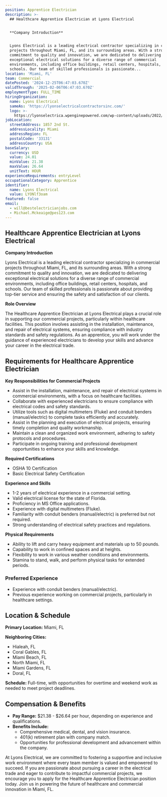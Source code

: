 ```yaml
---
position: Apprentice Electrician
description: >-
  ## Healthcare Apprentice Electrician at Lyons Electrical


  **Company Introduction**


  Lyons Electrical is a leading electrical contractor specializing in commercial
  projects throughout Miami, FL, and its surrounding areas. With a strong
  commitment to quality and innovation, we are dedicated to delivering
  exceptional electrical solutions for a diverse range of commercial
  environments, including office buildings, retail centers, hospitals, and
  schools. Our team of skilled professionals is passionate...
location: 'Miami, FL'
team: Commercial
datePosted: '2024-12-25T06:47:03.670Z'
validThrough: '2025-02-06T06:47:03.670Z'
employmentType: FULL_TIME
hiringOrganization:
  name: Lyons Electrical
  sameAs: 'https://lyonselectricalcontractorsinc.com/'
  logo: >-
    https://lyonselectrica.wpenginepowered.com/wp-content/uploads/2022/10/cropped-IMG_1061.jpg
jobLocation:
  streetAddress: 1857 2nd St.
  addressLocality: Miami
  addressRegion: FL
  postalCode: '33131'
  addressCountry: USA
baseSalary:
  currency: USD
  value: 24.01
  minValue: 21.38
  maxValue: 26.64
  unitText: HOUR
experienceRequirements: entryLevel
occupationalCategory: Apprentice
identifier:
  name: Lyons Electrical
  value: LYONlf3oam
featured: false
email:
  - will@bestelectricianjobs.com
  - Michael.Mckeaige@pes123.com
---
```




## Healthcare Apprentice Electrician at Lyons Electrical

**Company Introduction**

Lyons Electrical is a leading electrical contractor specializing in commercial projects throughout Miami, FL, and its surrounding areas. With a strong commitment to quality and innovation, we are dedicated to delivering exceptional electrical solutions for a diverse range of commercial environments, including office buildings, retail centers, hospitals, and schools. Our team of skilled professionals is passionate about providing top-tier service and ensuring the safety and satisfaction of our clients.

**Role Overview**

The Healthcare Apprentice Electrician at Lyons Electrical plays a crucial role in supporting our commercial projects, particularly within healthcare facilities. This position involves assisting in the installation, maintenance, and repair of electrical systems, ensuring compliance with industry standards and safety regulations. As an apprentice, you will work under the guidance of experienced electricians to develop your skills and advance your career in the electrical trade.

## Requirements for Healthcare Apprentice Electrician

**Key Responsibilities for Commercial Projects**

- Assist in the installation, maintenance, and repair of electrical systems in commercial environments, with a focus on healthcare facilities.
- Collaborate with experienced electricians to ensure compliance with electrical codes and safety standards.
- Utilize tools such as digital multimeters (Fluke) and conduit benders (manual/electric) to complete tasks efficiently and accurately.
- Assist in the planning and execution of electrical projects, ensuring timely completion and quality workmanship.
- Maintain a clean and organized work environment, adhering to safety protocols and procedures.
- Participate in ongoing training and professional development opportunities to enhance your skills and knowledge.

**Required Certifications**

- OSHA 10 Certification
- Basic Electrical Safety Certification

**Experience and Skills**

- 1-2 years of electrical experience in a commercial setting.
- Valid electrical license for the state of Florida.
- Proficiency in MS Office applications.
- Experience with digital multimeters (Fluke).
- Familiarity with conduit benders (manual/electric) is preferred but not required.
- Strong understanding of electrical safety practices and regulations.

**Physical Requirements**

- Ability to lift and carry heavy equipment and materials up to 50 pounds.
- Capability to work in confined spaces and at heights.
- Flexibility to work in various weather conditions and environments.
- Stamina to stand, walk, and perform physical tasks for extended periods.

### Preferred Experience

- Experience with conduit benders (manual/electric).
- Previous experience working on commercial projects, particularly in healthcare settings.

## Location & Schedule

**Primary Location:** Miami, FL

**Neighboring Cities:**

- Hialeah, FL
- Coral Gables, FL
- Miami Beach, FL
- North Miami, FL
- Miami Gardens, FL
- Doral, FL

**Schedule:** Full-time, with opportunities for overtime and weekend work as needed to meet project deadlines.

## Compensation & Benefits

- **Pay Range:** $21.38 - $26.64 per hour, depending on experience and qualifications.
- **Benefits Include:**
  - Comprehensive medical, dental, and vision insurance.
  - 401(k) retirement plan with company match.
  - Opportunities for professional development and advancement within the company.

At Lyons Electrical, we are committed to fostering a supportive and inclusive work environment where every team member is valued and empowered to succeed. If you are passionate about pursuing a career in the electrical trade and eager to contribute to impactful commercial projects, we encourage you to apply for the Healthcare Apprentice Electrician position today. Join us in powering the future of healthcare and commercial innovation in Miami, FL.
